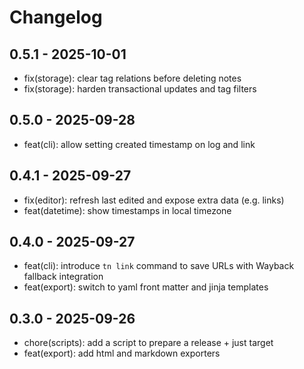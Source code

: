 # Changelog

## 0.5.1 - 2025-10-01

- fix(storage): clear tag relations before deleting notes
- fix(storage): harden transactional updates and tag filters

## 0.5.0 - 2025-09-28

- feat(cli): allow setting created timestamp on log and link
## 0.4.1 - 2025-09-27

- fix(editor): refresh last edited and expose extra data (e.g. links)
- feat(datetime): show timestamps in local timezone

## 0.4.0 - 2025-09-27

- feat(cli): introduce `tn link` command to save URLs with Wayback fallback integration
- feat(export): switch to yaml front matter and jinja templates

## 0.3.0 - 2025-09-26

- chore(scripts): add a script to prepare a release + just target
- feat(export): add html and markdown exporters
